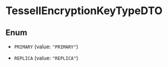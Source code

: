 

# TessellEncryptionKeyTypeDTO

## Enum


* `PRIMARY` (value: `"PRIMARY"`)

* `REPLICA` (value: `"REPLICA"`)



